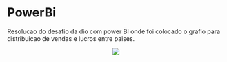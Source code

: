 # PowerBi

Resolucao do desafio da dio com power BI
onde foi colocado o grafio para distribuicao de vendas e lucros entre paises.

<p align="center">
	<img src=".[github/workflows/1655146308418.jpg](https://github.com/pericleys/PowerBi/blob/main/Desafio.pdf)">
</p>
